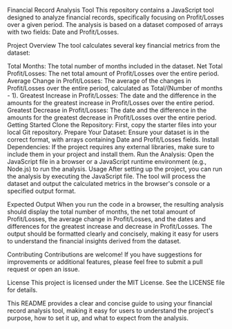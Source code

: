 
Financial Record Analysis Tool
This repository contains a JavaScript tool designed to analyze financial records, specifically focusing on Profit/Losses over a given period. The analysis is based on a dataset composed of arrays with two fields: Date and Profit/Losses.

Project Overview
The tool calculates several key financial metrics from the dataset:

Total Months: The total number of months included in the dataset.
Net Total Profit/Losses: The net total amount of Profit/Losses over the entire period.
Average Change in Profit/Losses: The average of the changes in Profit/Losses over the entire period, calculated as Total/(Number of months - 1).
Greatest Increase in Profit/Losses: The date and the difference in the amounts for the greatest increase in Profit/Losses over the entire period.
Greatest Decrease in Profit/Losses: The date and the difference in the amounts for the greatest decrease in Profit/Losses over the entire period.
Getting Started
Clone the Repository: First, copy the starter files into your local Git repository.
Prepare Your Dataset: Ensure your dataset is in the correct format, with arrays containing Date and Profit/Losses fields.
Install Dependencies: If the project requires any external libraries, make sure to include them in your project and install them.
Run the Analysis: Open the JavaScript file in a browser or a JavaScript runtime environment (e.g., Node.js) to run the analysis.
Usage
After setting up the project, you can run the analysis by executing the JavaScript file. The tool will process the dataset and output the calculated metrics in the browser's console or a specified output format.

Expected Output
When you run the code in a browser, the resulting analysis should display the total number of months, the net total amount of Profit/Losses, the average change in Profit/Losses, and the dates and differences for the greatest increase and decrease in Profit/Losses. The output should be formatted clearly and concisely, making it easy for users to understand the financial insights derived from the dataset.

Contributing
Contributions are welcome! If you have suggestions for improvements or additional features, please feel free to submit a pull request or open an issue.

License
This project is licensed under the MIT License. See the LICENSE file for details.

This README provides a clear and concise guide to using your financial record analysis tool, making it easy for users to understand the project's purpose, how to set it up, and what to expect from the analysis.